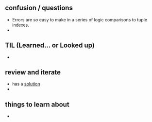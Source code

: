 
## confusion / questions
* Errors are *so* easy to make in a series of logic comparisons to tuple indexes.
* 

## TIL (Learned... or Looked up)
* 

## review and iterate
* has a [solution]()
* 

## things to learn about
* 

